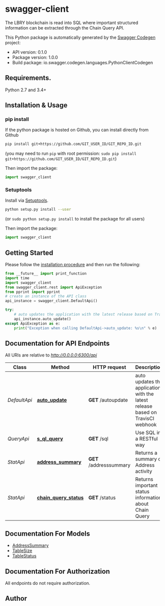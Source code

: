 # swagger-client
The LBRY blockchain is read into SQL where important structured information can be extracted through the Chain Query API.

This Python package is automatically generated by the [Swagger Codegen](https://github.com/swagger-api/swagger-codegen) project:

- API version: 0.1.0
- Package version: 1.0.0
- Build package: io.swagger.codegen.languages.PythonClientCodegen

## Requirements.

Python 2.7 and 3.4+

## Installation & Usage
### pip install

If the python package is hosted on Github, you can install directly from Github

```sh
pip install git+https://github.com/GIT_USER_ID/GIT_REPO_ID.git
```
(you may need to run `pip` with root permission: `sudo pip install git+https://github.com/GIT_USER_ID/GIT_REPO_ID.git`)

Then import the package:
```python
import swagger_client 
```

### Setuptools

Install via [Setuptools](http://pypi.python.org/pypi/setuptools).

```sh
python setup.py install --user
```
(or `sudo python setup.py install` to install the package for all users)

Then import the package:
```python
import swagger_client
```

## Getting Started

Please follow the [installation procedure](#installation--usage) and then run the following:

```python
from __future__ import print_function
import time
import swagger_client
from swagger_client.rest import ApiException
from pprint import pprint
# create an instance of the API class
api_instance = swagger_client.DefaultApi()

try:
    # auto updates the application with the latest release based on TravisCI webhook
    api_instance.auto_update()
except ApiException as e:
    print("Exception when calling DefaultApi->auto_update: %s\n" % e)

```

## Documentation for API Endpoints

All URIs are relative to *http://0.0.0.0:6300/api*

Class | Method | HTTP request | Description
------------ | ------------- | ------------- | -------------
*DefaultApi* | [**auto_update**](docs/DefaultApi.md#auto_update) | **GET** /autoupdate | auto updates the application with the latest release based on TravisCI webhook
*QueryApi* | [**s_ql_query**](docs/QueryApi.md#s_ql_query) | **GET** /sql | Use SQL in a RESTful way
*StatApi* | [**address_summary**](docs/StatApi.md#address_summary) | **GET** /addresssummary | Returns a summary of Address activity
*StatApi* | [**chain_query_status**](docs/StatApi.md#chain_query_status) | **GET** /status | Returns important status information about Chain Query


## Documentation For Models

 - [AddressSummary](docs/AddressSummary.md)
 - [TableSize](docs/TableSize.md)
 - [TableStatus](docs/TableStatus.md)


## Documentation For Authorization

 All endpoints do not require authorization.


## Author



